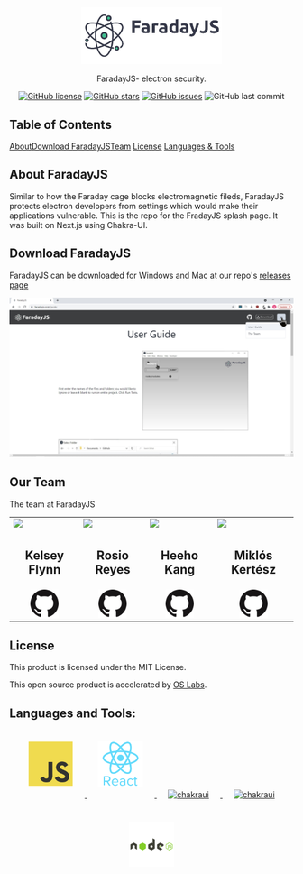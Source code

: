 <p align="center">
<img src='public/faraday-logo.png' width="250" />
</p>
<p align="center">FaradayJS- electron security.</p>
<p align="center">
<a href="https://github.com/oslabs-beta/FaradayJS//blob/main/LICENSE"><img alt="GitHub license" src="https://img.shields.io/github/license/oslabs-beta/FaradayJS"></a>
<a href="https://github.com/oslabs-beta/FaradayJS/stargazers"><img alt="GitHub stars" src="https://img.shields.io/github/stars/oslabs-beta/FaradayJS"></a>
<a href="https://github.com/oslabs-beta/FaradayJS/issues"><img alt="GitHub issues" src="https://img.shields.io/github/issues/oslabs-beta/FaradayJS"></a>
<img alt="GitHub last commit" src="https://img.shields.io/github/last-commit/oslabs-beta/FaradayJS">

</p>

<h2>Table of Contents</h2>

[About](https://github.com/oslabs-beta/FaradayJS/#About)[Download FaradayJS](https://github.com/oslabs-beta/FaradayJS/#get)[Team](https://github.com/oslabs-beta/FaradayJS/#Team) [License](https://github.com/oslabs-beta/FaradayJS/#License) [Languages & Tools](https://github.com/oslabs-beta/FaradayJS/#Languages)

<h2 href="#About">About FaradayJS</h2>

Similar to how the Faraday cage blocks electromagnetic fileds, FaradayJS protects electron developers from settings which would make their applications vulnerable. This is the repo for the  FradayJS splash page. It was built on Next.js using Chakra-UI. 


<h2 href="#get">Download FaradayJS</h2>

FaradayJS can be downloaded for Windows and Mac at our repo's <a href='https://github.com/oslabs-beta/FaradayJS/releases' >releases page</a>



<p align="center">
  <img src='./public/Clipboard01.jpg'/>
</p>

<h2 href="#Team">Our Team</h2>

The team at FaradayJS 

<table align="center">
  <tr>
    <td valign="top"> <img src="https://avatars.githubusercontent.com/u/72828456?v=4" width="250"/></td>
    <td valign="top"> <img src="https://avatars.githubusercontent.com/u/12378147?v=4" width="250"/></td>
    <td valign="top"> <img src="https://avatars.githubusercontent.com/u/64326677?v=4" width="250"/></td>
    <td valign="top"> <img src="https://avatars.githubusercontent.com/u/33673616?v=4" width="250"/></td>
  </tr>
  <tr>
      <td valign="top"><h2 align="center">Kelsey Flynn</h2></td>
      <td valign="top"><h2 align="center">Rosio Reyes</h2></td>
      <td valign="top"><h2 align="center">Heeho Kang</h2></td>
      <td valign="top"><h2 align="center">Miklós Kertész</h2></td>
  </tr>
   <tr>
      <td align="center"><a href="https://github.com/keflynn" target="_blank" align="center"> <img src='./public/GitHub-Mark-64px.png' alt="kelseyGitHub" width="50" height="50"/></a></td>
      <td align="center"><a href="https://github.com/RRosio" target="_blank" align="center"> <img src='./public/GitHub-Mark-64px.png' alt="rosioGitHub" width="50" height="50"/></a></td>
      <td align="center"><a href="https://github.com/Murphypie" target="_blank" align="center"> <img src='./public/GitHub-Mark-64px.png' alt="heehoGitHub" width="50" height="50"/></a></td>
      <td align="center"><a href="https://github.com/mikloska" target="_blank" align="center"> <img src='./public/GitHub-Mark-64px.png' alt="miklosGitHub" width="50" height="50"/></a></td>
  </tr>
</table>



<h2 href="#License">License</h2>

This product is licensed under the MIT License.

This open source product is accelerated by [OS Labs](https://opensourcelabs.io/).


<h2 align="left" href="#Languages">Languages and Tools:</h2>
<p align="center">
<a href="https://developer.mozilla.org/en-US/docs/Web/JavaScript" target="_blank"> <img src="https://raw.githubusercontent.com/devicons/devicon/master/icons/javascript/javascript-original.svg" alt="javascript" width="80" height="80" style="margin:20px;"/> </a> 
 <a href="https://reactjs.org/" target="_blank"> <img src="https://raw.githubusercontent.com/devicons/devicon/master/icons/react/react-original-wordmark.svg" alt="react" width="80" height="80" style="margin:20px;"/> </a>
<a href="https://chakra-ui.com/" target="_blank"> <img src="https://bestofjs.org/logos/chakra-ui.svg" alt="chakraui" width="80" height="80" style="margin:20px;"/> </a>
<a href="https://nextjs.org/" target="_blank"> <img src="https://upload.wikimedia.org/wikipedia/commons/8/8e/Nextjs-logo.svg" alt="chakraui" width="80" height="80" style="margin:20px;"/> </a>
<a href="https://nodejs.org" target="_blank"> <img src="https://raw.githubusercontent.com/devicons/devicon/master/icons/nodejs/nodejs-original-wordmark.svg" alt="nodejs" width="80" height="80" style="margin:20px;"/> </a> 


</p>

